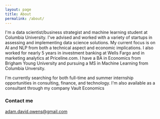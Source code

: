 ```yaml
---
layout: page
title: About
permalink: /about/
---
```


I'm a data scientist/business strategist and machine learning student at Columbia University. I've advised and worked with a variety of startups in assessing and implementing data science solutions.  My current focus is on AI and NLP from both a technical aspect and economic implications.  I also worked for nearly 5 years in investment banking at Wells Fargo and in marketing analytics at Priceline.com. I have a BA in Economics from Brigham Young University and pursuing a MS in Machine Learning from Columbia Unversity. 

I'm currently searching for both full-time and summer internship opportunities in consulting, finance, and technology. I'm also available as a consultant through my company Vault Economics 


### Contact me

[adam.david.owens@gmail.com](mailto:adam.david.owens@gmail.com)
